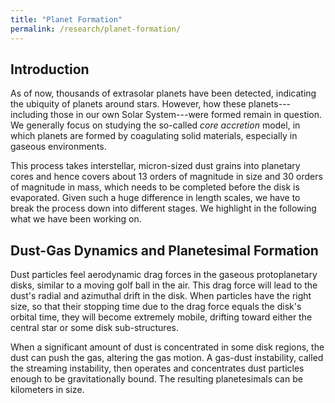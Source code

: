 ```yaml
---
title: "Planet Formation"
permalink: /research/planet-formation/
---
```

## Introduction
As of now, thousands of extrasolar planets have been detected, indicating the ubiquity of planets around stars.
However, how these planets---including those in our own Solar System---were formed remain in question.
We generally focus on studying the so-called *core accretion* model, in which planets are formed by coagulating solid materials, especially in gaseous environments.

This process takes interstellar, micron-sized dust grains into planetary cores and hence covers about 13 orders of magnitude in size and 30 orders of magnitude in mass, which needs to be completed before the disk is evaporated.
Given such a huge difference in length scales, we have to break the process down into different stages.
We highlight in the following what we have been working on.

## Dust-Gas Dynamics and Planetesimal Formation
Dust particles feel aerodynamic drag forces in the gaseous protoplanetary disks, similar to a moving golf ball in the air.
This drag force will lead to the dust's radial and azimuthal drift in the disk.
When particles have the right size, so that their stopping time due to the drag force equals the disk's orbital time, they will become extremely mobile, drifting toward either the central star or some disk sub-structures.

When a significant amount of dust is concentrated in some disk regions, the dust can push the gas, altering the gas motion.
A gas-dust instability, called the streaming instability, then operates and concentrates dust particles enough to be gravitationally bound.
The resulting planetesimals can be kilometers in size. 
